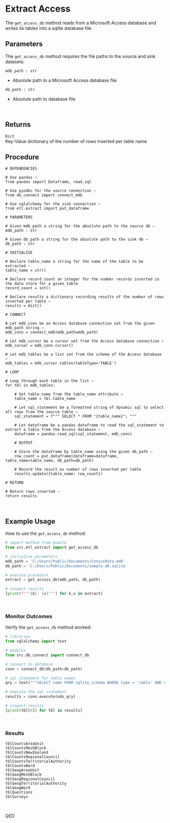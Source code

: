 <!--docs\etl\extract\get_access_db.md-->



Extract Access
==============

The `get_access_db` method reads from a Microsoft Access database and writes its tables into a sqlite database file. 


Parameters 
---------- 

The `get_access_db` method requires the file paths to the source and sink datasets: 

``` mdb_path : str ```  
- Absolute path to a Microsoft Access database file

```db_path : str ```  
- Absolute path to database file

<br>

Returns
-------
```Dict```  
    Key-Value dictionary of the number of rows inserted per table name 


Procedure  
--------- 

```
# DEPENDENCIES  

# Use pandas — 
from pandas import Dataframe, read_sql

# Use pyodbc for the source connection —   
from db_connect import connect_mdb 

# Use sqlalchemy for the sink connection — 
from etl.extract import put_dataframe

# PARAMETERS 

# Given mdb_path a string for the absolute path to the source db — 
mdb_path : str  

# Given db_path a string for the absolute path to the sink db —  
db_path : str  

# INITIALISE 

# Declare table_name a string for the name of the table to be extracted — 
table_name = str()

# Declare record_count an integer for the number records inserted in the data store for a given table 
record_count = int()

# Declare results a dictionary recording results of the number of rows inserted per table — 
results = dict() 

# CONNECT 

# Let mdb_conn be an Access database connection set from the given mdb_path string — 
mdb_conn = connect_mdb(mdb_path=mdb_path) 

# Let mdb_cursor be a cursor set from the Access database connection — 
mdb_cursor = mdb_conn.cursor()

# Let mdb_tables be a list set from the schema of the Access database — 
mdb_tables = mdb_cursor.tables(tableType='TABLE')

# LOOP   

# Loop through each table in the list — 
for tbl in mdb_tables: 

    # Set table_name from the table_name attribute — 
    table_name = tbl.table_name 

    # Let sql_statement be a formatted string of dynamic sql to select all rows from the source table — 
    sql_statement = f""" SELECT * FROM "{table_name}"; """

    # Let dataframe be a pandas dataframe to read the sql_statement to extract a table from the Access database — 
    dataframe = pandas.read_sql(sql_statement, mdb_conn)  

    # OUTPUT 

    # Store the dataframe by table_name using the given db_path — 
    row_count = put_dataframe(dataframe=dataframe, table_name=table_name, db_path=db_path) 

    # Record the result as number of rows inserted per table 
    results.update({table_name: row_count}) 

# RETURN

# Return rows inserted — 
return results
```

<br>

Example Usage
------------- 

How to use the `get_access_db` method: 

```python
# import method from module 
from src.etl_extract import get_access_db

# initialise parameters 
mdb_path = 'C:/Users/Public/Documents/CensusData.mdb'
db_path = 'C:/Users/Public/Documents/sample_db.sqlite'

# execute procedure
extract = get_access_db(mdb_path, db_path)

# inspect results
[print(f"""{k}: {v}""") for k,v in extract]
```

<br>


### Monitor Outcomes 

Verify the `get_access_db` method worked: 

```python
# libraries 
from sqlalchemy import text 

# modules 
from src.db_connect import connect_db

# connect to database 
conn = connect_db(db_path=db_path)

# sql statement for table names 
qry = text("""SELECT name FROM sqlite_schema WHERE type = 'table' AND name NOT LIKE 'sqlite_%' """)

# execute the sql statement 
results = conn.execute(ods_qry)

# inspect results 
[print(tbl[0]) for tbl in results]
```
<br>

### Results 
 
```
tblCountsAreaUnit
tblCountsMeshBlock
tblCountsNewZealand
tblCountsRegionalCouncil
tblCountsTerritorialAuthority
tblCountsWard
tblGeogAreaUnit
tblGeogMeshBlock
tblGeogRegionalCouncil
tblGeogTerritorialAuthority
tblGeogWard
tblQuestions
tblSurveys
```
<br>

QED

